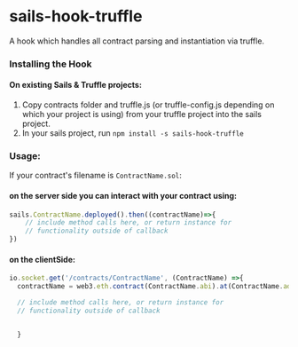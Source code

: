 # sails-hook-truffle
A hook which handles all contract parsing and instantiation via truffle.

### Installing the Hook

#### On existing Sails & Truffle projects:

1. Copy contracts folder and truffle.js (or truffle-config.js depending on which your project is using) from your truffle project into the sails project.
1. In your sails project, run `npm install -s sails-hook-truffle`

### Usage:
If your contract's filename is `ContractName.sol`:

#### on the server side you can interact with your contract using:
```javascript
sails.ContractName.deployed().then((contractName)=>{
    // include method calls here, or return instance for
    // functionality outside of callback
})
```

#### on the clientSide:
```javascript
io.socket.get('/contracts/ContractName', (ContractName) =>{
  contractName = web3.eth.contract(ContractName.abi).at(ContractName.address);

  // include method calls here, or return instance for
  // functionality outside of callback


  }
````
